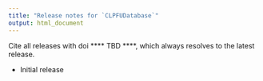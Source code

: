 ```yaml
---
title: "Release notes for `CLPFUDatabase`"
output: html_document
---
```



Cite all releases with doi **** TBD ****, 
which always resolves to the latest release.



* Initial release

